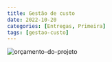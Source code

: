 ```yaml
---
title: Gestão de custo
date: 2022-10-20
categories: [Entregas, Primeira]
tags: [gestao-custo]
---
```


![orçamento-do-projeto](https://user-images.githubusercontent.com/86596621/196271906-e356954e-0806-4f18-9bd8-c48d5ddf9715.png)
